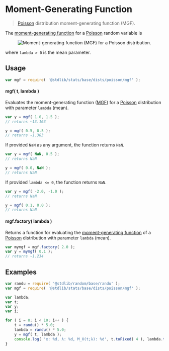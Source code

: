 <!--

@license Apache-2.0

Copyright (c) 2018 The Stdlib Authors.

Licensed under the Apache License, Version 2.0 (the "License");
you may not use this file except in compliance with the License.
You may obtain a copy of the License at

   http://www.apache.org/licenses/LICENSE-2.0

Unless required by applicable law or agreed to in writing, software
distributed under the License is distributed on an "AS IS" BASIS,
WITHOUT WARRANTIES OR CONDITIONS OF ANY KIND, either express or implied.
See the License for the specific language governing permissions and
limitations under the License.

-->

# Moment-Generating Function

> [Poisson][poisson-distribution] distribution moment-generating function (MGF).

<!-- Section to include introductory text. Make sure to keep an empty line after the intro `section` element and another before the `/section` close. -->

<section class="intro">

The [moment-generating function][mgf] for a [Poisson][poisson-distribution] random variable is

<!-- <equation class="equation" label="eq:poisson_mgf_function" align="center" raw="M_X(t) := \mathbb{E}\!\left[e^{tX}\right] = \exp\{ \mu t + \frac{1}{2}\sigma^2t^2 \}" alt="Moment-generating function (MGF) for a Poisson distribution."> -->

<div class="equation" align="center" data-raw-text="M_X(t) := \mathbb{E}\!\left[e^{tX}\right] = \exp\{ \mu t + \frac{1}{2}\sigma^2t^2 \}" data-equation="eq:poisson_mgf_function">
    <img src="https://cdn.jsdelivr.net/gh/stdlib-js/stdlib@7e0a95722efd9c771b129597380c63dc6715508b/lib/node_modules/@stdlib/stats/base/dists/poisson/mgf/docs/img/equation_poisson_mgf_function.svg" alt="Moment-generating function (MGF) for a Poisson distribution.">
    <br>
</div>

<!-- </equation> -->

where `lambda > 0` is the mean parameter.

</section>

<!-- /.intro -->

<!-- Package usage documentation. -->

<section class="usage">

## Usage

```javascript
var mgf = require( '@stdlib/stats/base/dists/poisson/mgf' );
```

#### mgf( t, lambda )

Evaluates the moment-generating function ([MGF][mgf]) for a [Poisson][poisson-distribution] distribution with parameter `lambda` (mean).

```javascript
var y = mgf( 1.0, 1.5 );
// returns ~13.163

y = mgf( 0.5, 0.5 );
// returns ~1.383
```

If provided `NaN` as any argument, the function returns `NaN`.

```javascript
var y = mgf( NaN, 0.5 );
// returns NaN

y = mgf( 0.0, NaN );
// returns NaN
```

If provided `lambda <= 0`, the function returns `NaN`.

```javascript
var y = mgf( -2.0, -1.0 );
// returns NaN

y = mgf( 0.1, 0.0 );
// returns NaN
```

#### mgf.factory( lambda )

Returns a function for evaluating the [moment-generating function][mgf] of a [Poisson][poisson-distribution] distribution with parameter `lambda` (mean).

```javascript
var mymgf = mgf.factory( 2.0 );
var y = mymgf( 0.1 );
// returns ~1.234
```

</section>

<!-- /.usage -->

<!-- Package usage notes. Make sure to keep an empty line after the `section` element and another before the `/section` close. -->

<section class="notes">

</section>

<!-- /.notes -->

<!-- Package usage examples. -->

<section class="examples">

## Examples

<!-- eslint no-undef: "error" -->

```javascript
var randu = require( '@stdlib/random/base/randu' );
var mgf = require( '@stdlib/stats/base/dists/poisson/mgf' );

var lambda;
var t;
var y;
var i;

for ( i = 0; i < 10; i++ ) {
    t = randu() * 5.0;
    lambda = randu() * 5.0;
    y = mgf( t, lambda );
    console.log( 'x: %d, λ: %d, M_X(t;λ): %d', t.toFixed( 4 ), lambda.toFixed( 4 ), y.toFixed( 4 ) );
}
```

</section>

<!-- /.examples -->

<!-- Section to include cited references. If references are included, add a horizontal rule *before* the section. Make sure to keep an empty line after the `section` element and another before the `/section` close. -->

<section class="references">

</section>

<!-- /.references -->

<!-- Section for all links. Make sure to keep an empty line after the `section` element and another before the `/section` close. -->

<section class="links">

[poisson-distribution]: https://en.wikipedia.org/wiki/Poisson_distribution

[mgf]: https://en.wikipedia.org/wiki/Moment-generating_function

</section>

<!-- /.links -->
